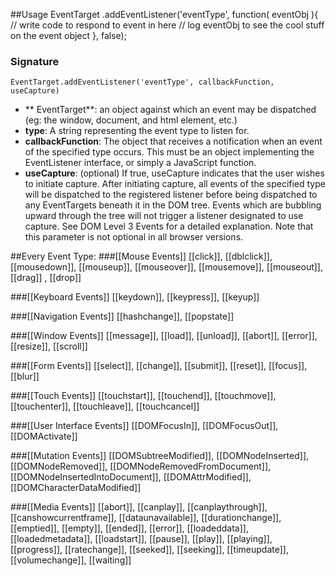 ##Usage
    EventTarget
      .addEventListener('eventType', function( eventObj ){
        // write code to respond to event in here
        // log eventObj to see the cool stuff on the event object
      }, false);
### Signature
    EventTarget.addEventListener('eventType', callbackFunction, useCapture)

* ** EventTarget**: an object against which an event may be dispatched (eg: the window, document, and html element, etc.)
* **type**: A string representing the event type to listen for.
* **callbackFunction**: The object that receives a notification when an event of the specified type occurs. This must be an object implementing the EventListener interface, or simply a JavaScript function.
* **useCapture**: (optional) If true, useCapture indicates that the user wishes to initiate capture. After initiating capture, all events of the specified type will be dispatched to the registered listener before being dispatched to any EventTargets beneath it in the DOM tree. Events which are bubbling upward through the tree will not trigger a listener designated to use capture. See DOM Level 3 Events for a detailed explanation. Note that this parameter is not optional in all browser versions.

##Every Event Type:
###[[Mouse Events]]
[[click]], [[dblclick]], [[mousedown]], [[mouseup]], [[mouseover]], [[mousemove]], [[mouseout]], [[drag]] , [[drop]]

###[[Keyboard Events]]
[[keydown]], [[keypress]], [[keyup]]

###[[Navigation Events]]
[[hashchange]], [[popstate]]

###[[Window Events]]
[[message]], [[load]], [[unload]], [[abort]], [[error]], [[resize]], [[scroll]]

###[[Form Events]]
[[select]], [[change]], [[submit]], [[reset]], [[focus]], [[blur]]

###[[Touch Events]]
[[touchstart]], [[touchend]], [[touchmove]], [[touchenter]], [[touchleave]], [[touchcancel]]

###[[User Interface Events]]
[[DOMFocusIn]], [[DOMFocusOut]], [[DOMActivate]]

###[[Mutation Events]]
[[DOMSubtreeModified]], [[DOMNodeInserted]], [[DOMNodeRemoved]], [[DOMNodeRemovedFromDocument]], [[DOMNodeInsertedIntoDocument]], [[DOMAttrModified]], [[DOMCharacterDataModified]]

###[[Media Events]]
[[abort]], [[canplay]], [[canplaythrough]], [[canshowcurrentframe]], [[dataunavailable]], [[durationchange]], [[emptied]], [[empty]], [[ended]], [[error]], [[loadeddata]], [[loadedmetadata]], [[loadstart]], [[pause]], [[play]], [[playing]], [[progress]], [[ratechange]], [[seeked]], [[seeking]], [[timeupdate]], [[volumechange]], [[waiting]]
